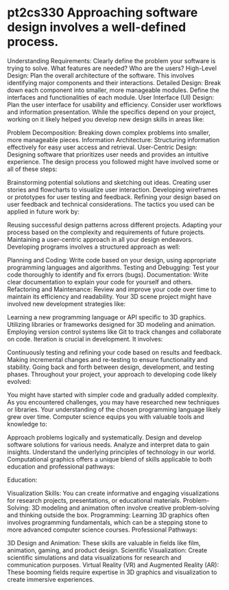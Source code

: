 # pt2cs330                  Approaching software design involves a well-defined process.  

Understanding Requirements: Clearly define the problem your software is trying to solve. What features are needed? Who are the users? 
High-Level Design: Plan the overall architecture of the software. This involves identifying major components and their interactions. 
Detailed Design: Break down each component into smaller, more manageable modules. Define the interfaces and functionalities of each module. 
User Interface (UI) Design: Plan the user interface for usability and efficiency. Consider user workflows and information presentation. 
While the specifics depend on your project, working on it likely helped you develop new design skills in areas like: 

Problem Decomposition: Breaking down complex problems into smaller, more manageable pieces. 
Information Architecture: Structuring information effectively for easy user access and retrieval. 
User-Centric Design: Designing software that prioritizes user needs and provides an intuitive experience. 
The design process you followed might have involved some or all of these steps: 

Brainstorming potential solutions and sketching out ideas. 
Creating user stories and flowcharts to visualize user interaction. 
Developing wireframes or prototypes for user testing and feedback. 
Refining your design based on user feedback and technical considerations. 
The tactics you used can be applied in future work by: 

Reusing successful design patterns across different projects. 
Adapting your process based on the complexity and requirements of future projects. 
Maintaining a user-centric approach in all your design endeavors. 
Developing programs involves a structured approach as well: 

Planning and Coding: Write code based on your design, using appropriate programming languages and algorithms. 
Testing and Debugging: Test your code thoroughly to identify and fix errors (bugs). 
Documentation: Write clear documentation to explain your code for yourself and others. 
Refactoring and Maintenance: Review and improve your code over time to maintain its efficiency and readability. 
Your 3D scene project might have involved new development strategies like: 

Learning a new programming language or API specific to 3D graphics. 
Utilizing libraries or frameworks designed for 3D modeling and animation. 
Employing version control systems like Git to track changes and collaborate on code. 
Iteration is crucial in development. It involves: 

Continuously testing and refining your code based on results and feedback. 
Making incremental changes and re-testing to ensure functionality and stability. 
Going back and forth between design, development, and testing phases. 
Throughout your project, your approach to developing code likely evolved: 

You might have started with simpler code and gradually added complexity. 
As you encountered challenges, you may have researched new techniques or libraries. 
Your understanding of the chosen programming language likely grew over time. 
Computer science equips you with valuable tools and knowledge to: 

Approach problems logically and systematically. 
Design and develop software solutions for various needs. 
Analyze and interpret data to gain insights. 
Understand the underlying principles of technology in our world. 
Computational graphics offers a unique blend of skills applicable to both education and professional pathways: 

Education: 

Visualization Skills: You can create informative and engaging visualizations for research projects, presentations, or educational materials. 
Problem-Solving: 3D modeling and animation often involve creative problem-solving and thinking outside the box. 
Programming: Learning 3D graphics often involves programming fundamentals, which can be a stepping stone to more advanced computer science courses. 
Professional Pathways: 

3D Design and Animation: These skills are valuable in fields like film, animation, gaming, and product design. 
Scientific Visualization: Create scientific simulations and data visualizations for research and communication purposes. 
Virtual Reality (VR) and Augmented Reality (AR): These booming fields require expertise in 3D graphics and visualization to create immersive experiences. 
 
